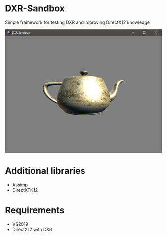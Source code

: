 # DXR-Sandbox
Simple framework for testing DXR and improving DirectX12 knowledge

![picture](screenshots/initial_setup.png)

# Additional libraries
- Assimp
- DirectXTK12

# Requirements
- VS2019
- DirectX12 with DXR
